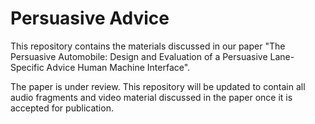 # Persuasive Advice

This repository contains the materials discussed in our paper "The Persuasive Automobile: Design and Evaluation of a Persuasive Lane-Specific Advice Human Machine Interface".

The paper is under review. This repository will be updated to contain all audio fragments and video material discussed in the paper once it is accepted for publication.